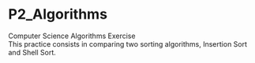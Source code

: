 # P2_Algorithms
Computer Science Algorithms Exercise \
This practice consists in comparing two sorting algorithms, Insertion Sort and Shell
Sort.
